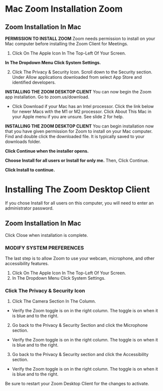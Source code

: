 # Mac Zoom Installation Zoom

## Zoom Installation In Mac

**PERMISSION TO INSTALL ZOOM**
Zoom needs permission to install on your Mac computer before installing the Zoom Client for Meetings.

1. Click On The Apple Icon In The Top-Left Of Your Screen.

**In The Dropdown Menu Click System Settings.**

2. Click The Privacy & Security Icon.
Scroll down to the Security section. Under Allow applications downloaded from select App Store and identified developers.

**INSTALLING THE ZOOM DESKTOP CLIENT**
You can now begin the Zoom app installation. Go to zoom.us/download.

- Click Download if your Mac has an Intel processor. Click the link below for newer Macs with the M1 or M2 processor. Click About This Mac in your Apple menu if you are unsure. See slide 2 for help.

**INSTALLING THE ZOOM DESKTOP CLIENT**
You can begin installation now that you have given permission for Zoom to install on your Mac computer.
Find and double click the downloaded file. It is typically saved to your downloads folder.

**Click Continue when the installer opens.**

**Choose Install for all users or Install for only me.**
Then, Click Continue.

**Click Install to continue.**

# Installing The Zoom Desktop Client

If you chose Install for all users on this computer, you will need to enter an administrator password.

## Zoom Installation In Mac

Click Close when installation is complete.

### MODIFY SYSTEM PREFERENCES

The last step is to allow Zoom to use your webcam, microphone, and other accessibility features.

1. Click On The Apple Icon In The Top-Left Of Your Screen.
2. In The Dropdown Menu Click System Settings.

### Click The Privacy & Security Icon

1. Click The Camera Section In The Column.
- Verify the Zoom toggle is on in the right column. The toggle is on when it is blue and to the right.
2. Go back to the Privacy & Security Section and click the Microphone section.
- Verify the Zoom toggle is on in the right column. The toggle is on when it is blue and to the right.
3. Go back to the Privacy & Security section and click the Accessibility section.
- Verify the Zoom toggle is on in the right column. The toggle is on when it is blue and to the right.

Be sure to restart your Zoom Desktop Client for the changes to activate.

